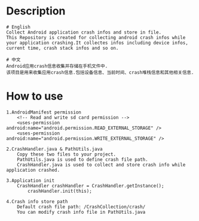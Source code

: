 # Description

	# English
	Collect Android application crash infos and store in file.
	This Repository is created for collecting android crash infos while your application crashing.It collectes infos including device infos, current time, crash stack infos and so on.

	# 中文
	Android应用crash信息收集并存储在手机文件中.
	该项目是用来收集应用crash信息.包括设备信息、当前时间、crash堆栈信息和其他相关信息.

# How to use

	1.AndroidManifest permission
		<!-- Read and write sd card permission -->
		<uses-permission android:name="android.permission.READ_EXTERNAL_STORAGE" />
		<uses-permission android:name="android.permission.WRITE_EXTERNAL_STORAGE" />
		
	2.CrashHandler.java & PathUtils.java
		Copy these two files to your project.
		PathUtils.java is used to define crash file path.
		CrashHandler.java is used to collect and store crash info while application crashed.

	3.Application init
		CrashHandler crashHandler = CrashHandler.getInstance();
        	crashHandler.init(this);

	4.Crash info store path
		Default crash file path: /CrashCollection/crash/
		You can modify crash info file in PathUtils.java
